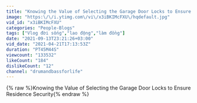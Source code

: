 ```yaml
---
title: "Knowing the Value of Selecting the Garage Door Locks to Ensure Residence Security"
image: "https:\/\/i.ytimg.com\/vi\/x3iBKIMcFXU\/hqdefault.jpg"
vid_id: "x3iBKIMcFXU"
categories: "People-Blogs"
tags: ["Vlog đời sống","lao động","làm đồng"]
date: "2021-09-13T23:21:26+03:00"
vid_date: "2021-04-21T17:13:53Z"
duration: "PT45M44S"
viewcount: "133532"
likeCount: "184"
dislikeCount: "12"
channel: "drumandbassforlife"
---
```

{% raw %}Knowing the Value of Selecting the Garage Door Locks to Ensure Residence Security{% endraw %}
